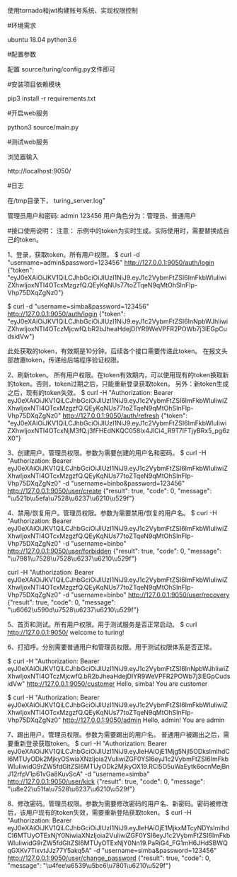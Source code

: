 使用tornado和jwt构建账号系统、实现权限控制


#环境需求

ubuntu 18.04  python3.6

#配置参数

配置 source/turing/config.py文件即可

#安装项目依赖模块

pip3 install -r requirements.txt

#开启web服务

python3  source/main.py

#测试web服务

浏览器输入

http://localhost:9050/

#日志

在/tmp目录下， turing_server.log"


管理员用户和密码:  admin     123456
用户角色分为：管理员、普通用户


#接口使用说明：
注意： 示例中的token为实时生成。实际使用时，需要替换成自己的token。

1、登录，获取token。所有用户权限。
$ curl -d "username=admin&password=123456" http://127.0.0.1:9050/auth/login
{"token": "eyJ0eXAiOiJKV1QiLCJhbGciOiJIUzI1NiJ9.eyJ1c2VybmFtZSI6ImFkbWluIiwiZXhwIjoxNTI4OTcxMzgzfQ.QEyKqNUs77toZTqeN9qMtOhSInFIp-Vhp75DXqZgNz0"}

$ curl -d "username=simba&password=123456" http://127.0.0.1:9050/auth/login
{"token": "eyJ0eXAiOiJKV1QiLCJhbGciOiJIUzI1NiJ9.eyJ1c2VybmFtZSI6InNpbWJhIiwiZXhwIjoxNTI4OTczMjcwfQ.bR2bJheaHdejDIYR9WeVPFR2POWb7j3lEGpCudsidVw"}

此处获取的token，有效期是10分钟。后续各个接口需要传递此token。 在报文头部放置token，传递给后端程序验证权限。

2、刷新token。 所有用户权限。在token有效期内，可以使用现有的token换取新的token。否则，token过期之后，只能重新登录获取token。 另外：新token生成之后，现有的token失效。
$ curl -H "Authorization: Bearer eyJ0eXAiOiJKV1QiLCJhbGciOiJIUzI1NiJ9.eyJ1c2VybmFtZSI6ImFkbWluIiwiZXhwIjoxNTI4OTcxMzgzfQ.QEyKqNUs77toZTqeN9qMtOhSInFIp-Vhp75DXqZgNz0"  http://127.0.0.1:9050/auth/refresh
{"token": "eyJ0eXAiOiJKV1QiLCJhbGciOiJIUzI1NiJ9.eyJ1c2VybmFtZSI6ImFkbWluIiwiZXhwIjoxNTI4OTcxNjM3fQ.j3fFHEdNKQC058Ix4JlCi4_R9T7IFTjyBRx5_pg6zX0"}

3、创建用户。管理员权限。参数为需要创建的用户名和密码。
$ curl -H "Authorization: Bearer eyJ0eXAiOiJKV1QiLCJhbGciOiJIUzI1NiJ9.eyJ1c2VybmFtZSI6ImFkbWluIiwiZXhwIjoxNTI4OTcxMzgzfQ.QEyKqNUs77toZTqeN9qMtOhSInFIp-Vhp75DXqZgNz0" -d "username=binbo&password=123456" http://127.0.0.1:9050/user/create
{"result": true, "code": 0, "message": "\u521b\u5efa\u7528\u6237\u6210\u529f"}

4、禁用/恢复用户。管理员权限。参数为需要禁用/恢复的用户名。
$ curl -H "Authorization: Bearer eyJ0eXAiOiJKV1QiLCJhbGciOiJIUzI1NiJ9.eyJ1c2VybmFtZSI6ImFkbWluIiwiZXhwIjoxNTI4OTcxMzgzfQ.QEyKqNUs77toZTqeN9qMtOhSInFIp-Vhp75DXqZgNz0" -d "username=binbo" http://127.0.0.1:9050/user/forbidden
{"result": true, "code": 0, "message": "\u7981\u7528\u7528\u6237\u6210\u529f"}

curl -H "Authorization: Bearer eyJ0eXAiOiJKV1QiLCJhbGciOiJIUzI1NiJ9.eyJ1c2VybmFtZSI6ImFkbWluIiwiZXhwIjoxNTI4OTcxMzgzfQ.QEyKqNUs77toZTqeN9qMtOhSInFIp-Vhp75DXqZgNz0" -d "username=binbo" http://127.0.0.1:9050/user/recovery
{"result": true, "code": 0, "message": "\u6062\u590d\u7528\u6237\u6210\u529f"}


5、首页和测试。所有用户权限。用于测试服务是否正常启动。
$ curl http://127.0.0.1:9050/
welcome to turing!


6、打招呼。分别需要普通用户和管理员权限。用于测试权限体系是否正常。

$ curl -H "Authorization: Bearer eyJ0eXAiOiJKV1QiLCJhbGciOiJIUzI1NiJ9.eyJ1c2VybmFtZSI6InNpbWJhIiwiZXhwIjoxNTI4OTczMjcwfQ.bR2bJheaHdejDIYR9WeVPFR2POWb7j3lEGpCudsidVw"  http://127.0.0.1:9050/customer
Hello, simba!   You are customer

$ curl -H "Authorization: Bearer eyJ0eXAiOiJKV1QiLCJhbGciOiJIUzI1NiJ9.eyJ1c2VybmFtZSI6ImFkbWluIiwiZXhwIjoxNTI4OTcxMzgzfQ.QEyKqNUs77toZTqeN9qMtOhSInFIp-Vhp75DXqZgNz0"  http://127.0.0.1:9050/admin
Hello, admin!   You are admin


7、踢出用户。管理员权限。参数为需要踢出的用户名。 普通用户被踢出之后，需要重新登录获取token。
$ curl -H "Authorization: Bearer eyJ0eXAiOiJKV1QiLCJhbGciOiJIUzI1NiJ9.eyJleHAiOjE1Mjg5NjI5ODksImlhdCI6MTUyODk2MjkyOSwiaXNzIjoia2VuIiwiZGF0YSI6eyJ1c2VybmFtZSI6ImFkbWluIiwidG9rZW5fdGltZSI6MTUyODk2MjkyOX19.RCl5O5uWaEytk6ocnMejBnJ12rfpV1p61vGa8KuvScA" -d "username=simba" http://127.0.0.1:9050/user/kick
{"result": true, "code": 0, "message": "\u8e22\u51fa\u7528\u6237\u6210\u529f"}

8、修改密码。管理员权限。参数为需要修改密码的用户名、新密码。密码被修改后，该用户现有的token失效，需要重新登陆获取token。
$ curl -H "Authorization: Bearer eyJ0eXAiOiJKV1QiLCJhbGciOiJIUzI1NiJ9.eyJleHAiOjE1MjkxMTcyNDYsImlhdCI6MTUyOTExNjY0NiwiaXNzIjoia2VuIiwiZGF0YSI6eyJ1c2VybmFtZSI6ImFkbWluIiwidG9rZW5fdGltZSI6MTUyOTExNjY0Nn19.PaRiG4_FG1mH6JHdSBWQqGXKv7TixvtJJz77Y5akq5A" -d "username=simba&password=123456" http://127.0.0.1:9050/user/change_password
{"result": true, "code": 0, "message": "\u4fee\u6539\u5bc6\u7801\u6210\u529f"}

